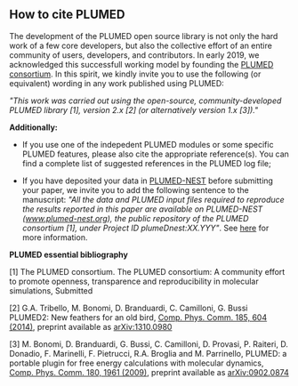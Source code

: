 How to cite PLUMED
-----------------------------
The development of the PLUMED open source library is not only the hard work of a few core developers, but also the collective effort of an entire community of users, developers, and contributors. In early 2019, we acknowledged this successfull working model by founding the [PLUMED consortium](http://www.plumed-nest.org/consortium.html). In this spirit, we kindly invite you to use the following (or equivalent) wording in any work published using PLUMED:

*"This work was carried out using the open-source, community-developed PLUMED library [1], version 2.x [2] (or alternatively version 1.x [3])."*


**Additionally:**

- If you use one of the indepedent PLUMED modules or some specific PLUMED features, please also cite the appropriate reference(s). You can find a complete list of suggested references in the PLUMED log file;

- If you have deposited your data in [PLUMED-NEST](http://www.plumed-nest.org) before submitting your paper, we invite you to add the following sentence to the manuscript: *"All the data and PLUMED input files required to reproduce the results reported in this paper are available on PLUMED-NEST (www.plumed-nest.org), the public repository of the PLUMED consortium [1], under Project ID plumeDnest:XX.YYY"*. See [here](http://www.plumed-nest.org/cite.html) for more information.

**PLUMED essential bibliography**

[1] The PLUMED consortium.
The PLUMED consortium: A community effort to promote openness, transparence and reproducibility in molecular simulations,
Submitted

[2] G.A. Tribello, M. Bonomi, D. Branduardi, C. Camilloni, G. Bussi  
  PLUMED2: New feathers for an old bird,
  [Comp. Phys. Comm. 185, 604 (2014)](http://doi.org/10.1016/j.cpc.2013.09.018), preprint available as [arXiv:1310.0980](https://arxiv.org/abs/1310.0980)

[3] M. Bonomi, D. Branduardi, G. Bussi, C. Camilloni, D. Provasi, P. Raiteri, D. Donadio, F. Marinelli, F. Pietrucci, R.A. Broglia and M. Parrinello,
  PLUMED: a portable plugin for free energy calculations with molecular dynamics,
  [Comp. Phys. Comm. 180, 1961 (2009)](http://doi.org/10.1016/j.cpc.2009.05.011), preprint available as [arXiv:0902.0874](http://arxiv.org/abs/0902.0874)
